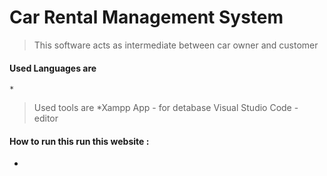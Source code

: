 # Car Rental Management System

> This  software acts as intermediate between car owner and customer


#### Used Languages are 
    * 


> Used tools are 
> *Xampp App          - for detabase
> Visual Studio Code  - editor

#### How to run this run this website :

*
